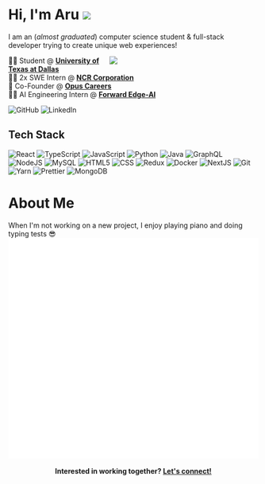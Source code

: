 # Hi, I'm Aru <img src="https://media.giphy.com/media/KfSOWTWvN03AktOl5Q/giphy.gif" width="50"></h1>

I am an (*almost graduated*) computer science student & full-stack developer trying to create unique web experiences!

<img align='right' src="https://media.giphy.com/media/UvPvsX9oMlMWs/giphy.gif" width="300" />

:man_student: Student @ [**University of Texas at Dallas**][utd]  
:man_technologist: 2x SWE Intern @ [**NCR Corporation**][ncr]  
:rocket: Co-Founder @ [**Opus Careers**][opus]  
:man_technologist: AI Engineering Intern @ [**Forward Edge-AI**][fea]  

[three]: https://threejs-journey.com/
[utd]: http://www.utdallas.edu/
[ncr]: https://www.ncr.com/
[opus]: https://www.magnumop.us/
[fea]: https://www.forwardedge.ai

![GitHub](https://img.shields.io/badge/GitHub-%2312100E.svg?&style=for-the-badge&logo=Github&logoColor=white)
![LinkedIn](https://img.shields.io/badge/linkedin-%230077B5.svg?&style=for-the-badge&logo=linkedin&logoColor=white)

## Tech Stack

![React](https://img.shields.io/badge/React-61DAFB?logo=react&logoColor=black&style=for-the-badge)
![TypeScript](https://img.shields.io/badge/TypeScript-3178C6?logo=typescript&logoColor=white&style=for-the-badge)
![JavaScript](https://img.shields.io/badge/JavaScript-F7DF1E?logo=javascript&logoColor=black&style=for-the-badge)
![Python](https://img.shields.io/badge/Python-3776AB?logo=python&logoColor=white&style=for-the-badge)
![Java](https://img.shields.io/badge/Java-F8981D?logo=java&logoColor=white&style=for-the-badge)
![GraphQL](https://img.shields.io/badge/-GraphQL-E10098?style=for-the-badge&logo=graphql&logoColor=white)
![NodeJS](https://img.shields.io/badge/-Nodejs-43853d?style=for-the-badge&logo=Node.js&logoColor=white)
![MySQL](https://img.shields.io/badge/-MySQL-3178CF?style=for-the-badge&logo=MySQL&logoColor=white)
![HTML5](https://img.shields.io/badge/-HTML5-E34F26?style=for-the-badge&logo=html5&logoColor=white)
![CSS](https://img.shields.io/badge/-CSS-2196f3?style=for-the-badge&logo=CSS3&logoColor=white)
![Redux](https://img.shields.io/badge/-Redux-764ABC?style=for-the-badge&logo=redux&logoColor=white)
![Docker](https://img.shields.io/badge/-Docker-46a2f1?style=for-the-badge&logo=docker&logoColor=white)
![NextJS](https://img.shields.io/badge/-Next.js-2f2f2f?style=for-the-badge&logo=Next.js&logoColor=white)
![Git](https://img.shields.io/badge/-Git-F05032?style=for-the-badge&logo=git&logoColor=white)
![Yarn](https://img.shields.io/badge/-Yarn-CB3837?style=for-the-badge&logo=yarn&logoColor=white)
![Prettier](https://img.shields.io/badge/-Prettier-F7B93E?style=for-the-badge&logo=prettier&logoColor=black)
![MongoDB](https://img.shields.io/badge/-MongoDB-13aa52?style=for-the-badge&logo=mongodb&logoColor=white)

# About Me
<p>
When I'm not working on a new project, I enjoy playing piano and doing typing tests 😎

<img src="https://raw.githubusercontent.com/AruGyani/AruGyani/monkeytype-readme/monkeytype-readme-lb.svg" alt="My Monkeytype profile" />

</p>

<p align="center">
	<b>Interested in working together?
		<a href="https://linkedin.com/in/arugyani/">Let's connect!</a>
  	</b>
</p>
